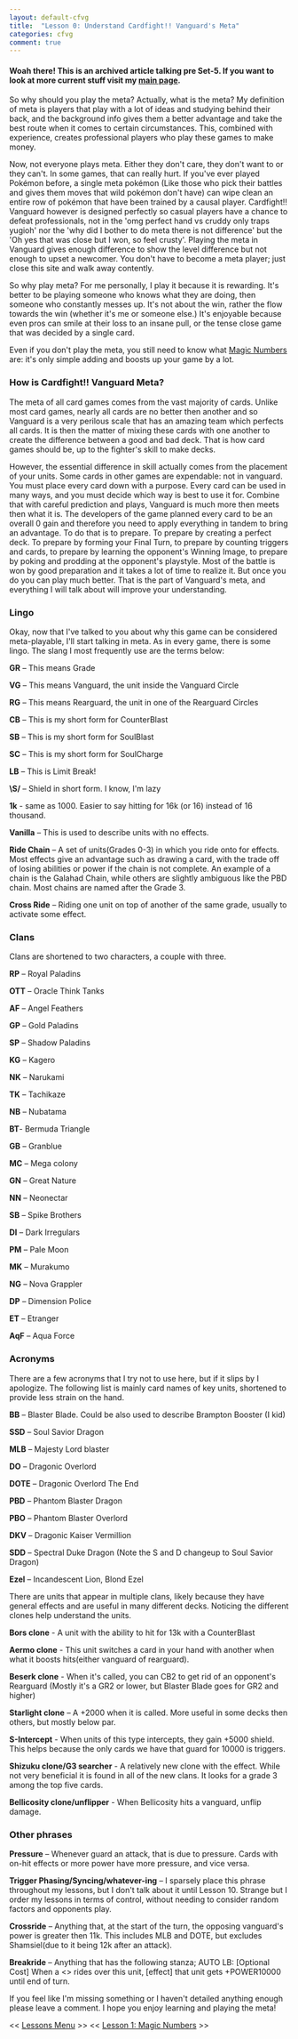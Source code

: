 ```yaml
---
layout: default-cfvg
title:  "Lesson 0: Understand Cardfight!! Vanguard's Meta"
categories: cfvg
comment: true
---
```

####  Woah there! This is an archived article talking pre Set-5. If you want to look at more current stuff visit my [main page](/cfvg).

So why should you play the meta? Actually, what is the meta? My definition of meta is players that play with a lot of ideas and studying behind their back, and the background info gives them a better advantage and take the best route when it comes to certain circumstances. This, combined with experience, creates professional players who play these games to make money.

Now, not everyone plays meta. Either they don't care, they don't want to or they can't. In some games, that can really hurt. If you've ever played Pokémon before, a single meta pokémon (Like those who pick their battles and gives them moves that wild pokémon don't have) can wipe clean an entire row of pokémon that have been trained by a causal player. Cardfight!! Vanguard however is designed perfectly so casual players have a chance to defeat professionals, not in the 'omg perfect hand vs cruddy only traps yugioh' nor the 'why did I bother to do meta there is not difference' but the  'Oh yes that was close but I won, so feel crusty'. Playing the meta in Vanguard gives enough difference to show the level difference but not enough to upset a newcomer. You don't have to become a meta player; just close this site and walk away contently.

<!-- more -->

So why play meta? For me personally, I play it because it is rewarding. It's better to be playing someone who knows what they are doing, then someone who constantly messes up. It's not about the win, rather the flow towards the win (whether it's me or someone else.) It's enjoyable because even pros can smile at their loss to an insane pull, or the tense close game that was decided by a single card.

Even if you don't play the meta, you still need to know what [Magic Numbers](/cfvg/lesson1) are: it's only simple adding and boosts up your game by a lot.

###  How is Cardfight!! Vanguard Meta?
The meta of all card games comes from the vast majority of cards. Unlike most card games, nearly all cards are no better then another and so Vanguard is a very perilous scale that has an amazing team which perfects all cards. It is then the matter of mixing these cards with one another to create the difference between a good and bad deck. That is how card games should be, up to the fighter's skill to make decks.

However, the essential difference in skill actually comes from the placement of your units. Some cards in other games are expendable: not in vanguard. You must place every card down with a purpose. Every card can be used in many ways, and you must decide which way is best to use it for. Combine that with careful prediction and plays, Vanguard is much more then meets then what it is. The developers of the game planned every card to be an overall 0 gain and therefore you need to apply everything in tandem to bring an advantage. To do that is to prepare. To prepare by creating a perfect deck. To prepare by forming your Final Turn, to prepare by counting triggers and cards, to prepare by learning the opponent's Winning Image, to prepare by poking and prodding at the opponent's playstyle. Most of the battle is won by good preparation and it takes a lot of time to realize it. But once you do you can play much better. That is the part of Vanguard's meta, and everything I will talk about will improve your understanding.

###  Lingo
Okay, now that I've talked to you about why this game can be considered meta-playable, I'll start talking in meta. As in every game, there is some lingo. The slang I most frequently use are the terms below:

**GR** – This means Grade

**VG** – This means Vanguard, the unit inside the Vanguard Circle

**RG** – This means Rearguard, the unit in one of the Rearguard Circles

**CB** – This is my short form for CounterBlast

**SB** – This is my short form for SoulBlast

**SC** – This is my short form for SoulCharge

**LB** – This is Limit Break!

**\S/** – Shield in short form. I know, I'm lazy

**1k** - same as 1000. Easier to say hitting for 16k (or 16) instead of 16 thousand.

**Vanilla** – This is used to describe units with no effects.

**Ride Chain** – A set of units(Grades 0-3) in which you ride onto for effects. Most effects give an advantage such as drawing a card, with the trade off of losing abilities or power if the chain is not complete. An example of a chain is the Galahad Chain, while others are slightly ambiguous like the PBD chain. Most chains are named after the Grade 3.

**Cross Ride** – Riding one unit on top of another of the same grade, usually to activate some effect.

### Clans

Clans are shortened to two characters, a couple with three.

**RP** – Royal Paladins

**OTT** – Oracle Think Tanks

**AF** – Angel Feathers

**GP** – Gold Paladins

**SP** – Shadow Paladins

**KG** – Kagero

**NK** – Narukami

**TK** – Tachikaze

**NB** – Nubatama

**BT**- Bermuda Triangle

**GB** – Granblue

**MC** – Mega colony

**GN** – Great Nature

**NN** – Neonectar

**SB** – Spike Brothers

**DI** – Dark Irregulars

**PM** – Pale Moon

**MK** – Murakumo

**NG** – Nova Grappler

**DP** – Dimension Police

**ET** – Etranger

**AqF** – Aqua Force


### Acronyms

There are a few acronyms that I try not to use here, but if it slips by I apologize. The following list is mainly card names of key units, shortened to provide less strain on the hand.

**BB** – Blaster Blade. Could be also used to describe Brampton Booster (I kid)

**SSD** – Soul Savior Dragon

**MLB** – Majesty Lord blaster

**DO** – Dragonic Overlord

**DOTE** – Dragonic Overlord The End

**PBD** – Phantom Blaster Dragon

**PBO** – Phantom Blaster Overlord

**DKV** – Dragonic Kaiser Vermillion

**SDD** – Spectral Duke Dragon (Note the S and D changeup to Soul Savior Dragon)

**Ezel** – Incandescent Lion, Blond Ezel

There are units that appear in multiple clans, likely because they have general effects and are useful in many different decks. Noticing the different clones help understand the units.

**Bors clone** - A unit with the ability to hit for 13k with a CounterBlast

**Aermo clone** - This unit switches a card in your hand with another when what it boosts hits(either vanguard of rearguard).

**Beserk clone** - When it's called, you can CB2 to get rid of an opponent's Rearguard (Mostly it's a GR2 or lower, but Blaster Blade goes for GR2 and higher)

**Starlight clone** – A +2000 when it is called. More useful in some decks then others, but mostly below par.

**S-Intercept** - When units of this type intercepts, they gain +5000 shield. This helps because the only cards we have that guard for 10000 is triggers.

**Shizuku clone/G3 searcher** - A relatively new clone with the effect. While not very beneficial it is found in all of the new clans. It looks for a grade 3 among the top five cards.

**Bellicosity clone/unflipper** - When Bellicosity hits a vanguard, unflip damage.

### Other phrases
**Pressure** – Whenever guard an attack, that is due to pressure. Cards with on-hit effects or more power have more pressure, and vice versa.

**Trigger Phasing/Syncing/whatever-ing** – I sparsely place this phrase throughout my lessons, but I don't talk about it until Lesson 10. Strange but I order my lessons in terms of control, without needing to consider random factors and opponents play.

**Crossride** – Anything that, at the start of the turn, the opposing vanguard's power is greater then 11k. This includes MLB and DOTE, but excludes Shamsiel(due to it being 12k after an attack).

**Breakride** – Anything that has the following stanza; AUTO LB: [Optional Cost] When a <> rides over this unit, [effect] that unit gets +POWER10000 until end of turn.

If you feel like I'm missing something or I haven't detailed anything enough please leave a comment. I hope you enjoy learning and playing the meta! <i class="fa fa-stop"></i>

<< [Lessons Menu](/cfvg/lessons) >> << [Lesson 1: Magic Numbers](/cfvg/lesson1) >>